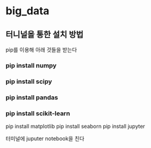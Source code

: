 # big_data

## 터니널을 통한 설치 방법
pip를 이용해 아래 것들을 받는다

### pip install numpy
### pip install scipy
### pip install pandas
### pip install scikit-learn
pip install matplotlib
pip install seaborn
pip install jupyter

터미널에 juputer notebook을 친다
